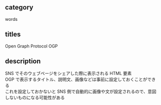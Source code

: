 ## category

words

## titles

Open Graph Protocol
OGP

## description

SNS でそのウェブページをシェアした際に表示される HTML 要素  
OGP で表示するタイトル、説明文、画像などは事前に設定しておくことができる  
これを設定しておかないと SNS 側で自動的に画像や文が設定されるので、意図しないものになる可能性がある
